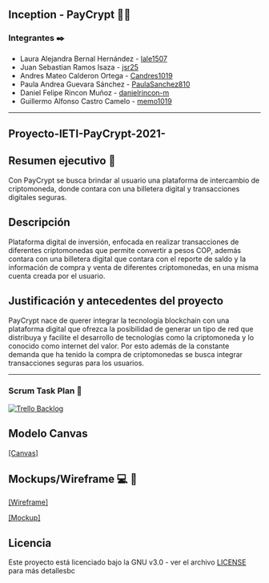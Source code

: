 ## Inception - PayCrypt 💱💲

### Integrantes ✒️

- Laura Alejandra Bernal Hernández - [lale1507](https://github.com/lale1507)
- Juan Sebastian Ramos Isaza - [jsr25](https://github.com/Candres1019)
- Andres Mateo Calderon Ortega - [Candres1019](https://github.com/Candres1019)
- Paula Andrea Guevara Sánchez - [PaulaSanchez810](https://github.com/PaulaSanchez810)
- Daniel Felipe Rincon Muñoz - [danielrincon-m](https://github.com/danielrincon-m)
- Guillermo Alfonso Castro Camelo - [memo1019](https://github.com/memo1019)

---
## Proyecto-IETI-PayCrypt-2021-

## Resumen ejecutivo 📄

Con PayCrypt se busca brindar al usuario una plataforma de intercambio de criptomoneda, donde contara con una billetera digital y  transacciones digitales seguras.

## Descripción

Plataforma digital de inversión, enfocada en realizar transacciones de diferentes criptomonedas que permite convertir a pesos COP, además contara con una billetera digital que contara con el reporte de saldo y la información de compra y venta de diferentes criptomonedas, en una misma cuenta creada por el usuario.

## Justificación y antecedentes del proyecto

PayCrypt nace de querer integrar la tecnología blockchain con una plataforma digital que ofrezca la posibilidad de generar un tipo de red que distribuya y  facilite  el desarrollo de tecnologías como la criptomoneda y lo conocido como internet del valor. Por esto además de la constante demanda que ha tenido la compra de criptomonedas se busca integrar transacciones seguras para los usuarios.

---
### Scrum Task Plan 🎤

[![Trello Backlog](https://soka.gitlab.io/blog/post/2019-07-09-trello-markdown/img/logo-trello.png)](https://trello.com/invite/b/Qdw0aQzH/afdace62f5d8ffe5f56011b1aae74e8b/inception-paycrypt)

## Modelo Canvas 

[[Canvas]](https://github.com/Inception-ECI/IETI-PayCrypt-2021-2/blob/feature/readme/Doc/CANVAS%20-%20INCEPTION.pdf)

## Mockups/Wireframe 💻 📱

[[Wireframe]](https://mockittapp.wondershare.com/app/86230db81518af9fc626ea7dec897bf14c5d8703?simulator_type=device&sticky#screen=skt5rxct6c4n7j5)

[[Mockup]](https://app.uizard.io/p/b55b2c0e)

## Licencia

Este proyecto está licenciado bajo la GNU v3.0 - ver el archivo [LICENSE](https://github.com/Inception-ECI/IETI-PayCrypt-2021-2/blob/feature/readme/LICENSE) para más detallesbc
